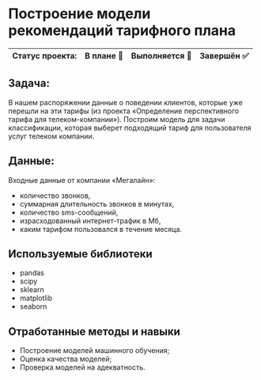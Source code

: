 # Построение модели рекомендаций тарифного плана

Статус проекта: | В плане :black_square_button: | Выполняется :black_square_button: | Завершён :white_check_mark: | 
:------------ | :-------------| :-------------| :-------------

## Задача:

В нашем распоряжении данные о поведении клиентов, которые уже перешли на эти тарифы (из проекта «Определение перспективного тарифа для телеком-компании»). Построим модель для задачи классификации, которая выберет подходящий тариф для пользователя услуг телеком компании.

## Данные:
Входные данные от компании «Мегалайн»:

- количество звонков,
- суммарная длительность звонков в минутах,
- количество sms-сообщений,
- израсходованный интернет-трафик в Мб,
- каким тарифом пользовался в течение месяца.

## Используемые библиотеки
- pandas
- scipy
- sklearn
- matplotlib
- seaborn

## Отработанные методы и навыки
- Построение моделей машинного обучения;
- Оценка качества моделей;
- Проверка моделей на адекватность.
